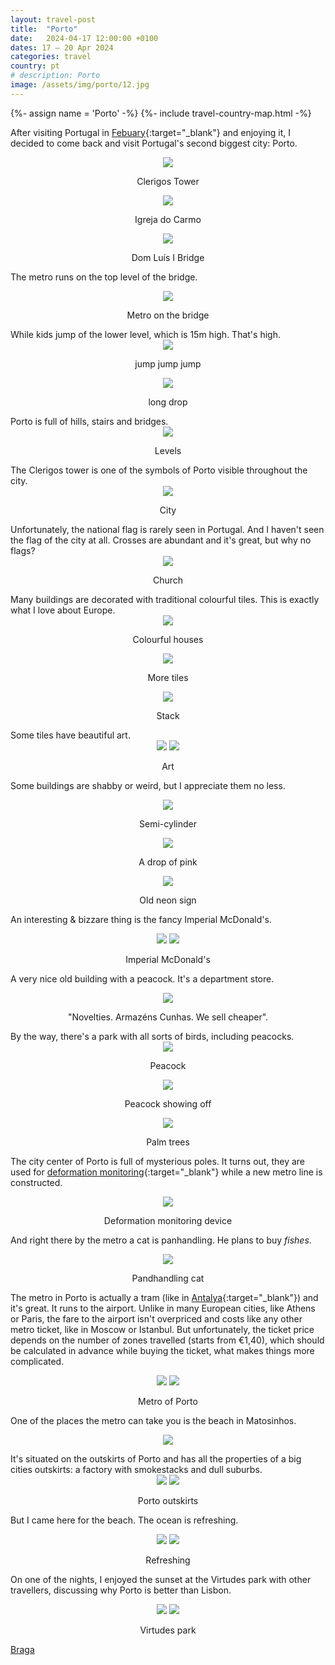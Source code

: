 ```yaml
---
layout: travel-post
title:  "Porto"
date:   2024-04-17 12:00:00 +0100
dates: 17 – 20 Apr 2024
categories: travel
country: pt
# description: Porto
image: /assets/img/porto/12.jpg
---
```


{%- assign name = 'Porto' -%}
{%- include travel-country-map.html -%}

After visiting Portugal in [Febuary](/travel/2024/lisbon){:target="_blank"} and enjoying it, I decided to come back and visit Portugal's second biggest city: Porto.
<center>
    <img src="/assets/img/porto/1.jpg" />
    <p class="image-label">Clerigos Tower</p>
</center>
<center>
    <img src="/assets/img/porto/2.jpg" />
    <p class="image-label">Igreja do Carmo</p>
</center>
<center>
    <img src="/assets/img/porto/3.jpg" />
    <p class="image-label">Dom Luís I Bridge </p>
</center>

The metro runs on the top level of the bridge.
<center>
    <img src="/assets/img/porto/4.jpg" />
    <p class="image-label">Metro on the bridge</p>
</center>
While kids jump of the lower level, which is 15m high. That's high.
<center>
    <img src="/assets/img/porto/5.jpg" />
    <p class="image-label">jump jump jump</p>
</center>
<center>
    <img src="/assets/img/porto/6.jpg" />
    <p class="image-label">long drop</p>
</center>
Porto is full of hills, stairs and bridges.
<center>
    <img src="/assets/img/porto/7.jpg" />
    <p class="image-label">Levels</p>
</center>
The Clerigos tower is one of the symbols of Porto visible throughout the city. 
<center>
    <img src="/assets/img/porto/8.jpg" />
    <p class="image-label">City</p>
</center>
Unfortunately, the national flag is rarely seen in Portugal. And I haven't seen the flag of the city at all. Crosses are abundant and it's great, but why no flags?
<center>
    <img src="/assets/img/porto/9.jpg" />
    <p class="image-label">Church</p>
</center>
Many buildings are decorated with traditional colourful tiles. This is exactly what I love about Europe.
<center>
    <img src="/assets/img/porto/11.jpg" />
    <p class="image-label">Colourful houses</p>
</center>

<center>
    <img src="/assets/img/porto/12.jpg" />
    <p class="image-label">More tiles</p>
</center>

<center>
    <img src="/assets/img/porto/10.jpg" />
    <p class="image-label">Stack</p>
</center>
Some tiles have beautiful art.
<center>
    <div class="side-by-side">
        <img src="/assets/img/porto/26.jpg" />
        <img src="/assets/img/porto/27.jpg" />
    </div>
    <p class="image-label">Art</p>
</center>

Some buildings are shabby or weird, but I appreciate them no less.
<center>
    <img src="/assets/img/porto/15.jpg" />
    <p class="image-label">Semi-cylinder</p>
</center>
<center>
    <img src="/assets/img/porto/13.jpg" />
    <p class="image-label">A drop of pink</p>
</center>


<center>
    <img src="/assets/img/porto/16.jpg" />
    <p class="image-label">Old neon sign</p>
</center>


An interesting & bizzare thing is the fancy Imperial McDonald's. 
<center>
    <div class="side-by-side">
        <img src="/assets/img/porto/32.jpg" />
        <img src="/assets/img/porto/33.jpg" />
    </div>
    <p class="image-label">Imperial McDonald's</p>
</center>

A very nice old building with a peacock. It's a department store.
<center>
    <img src="/assets/img/porto/14.jpg" />
    <p class="image-label">"Novelties. Armazéns Cunhas. We sell cheaper".</p>
</center>
By the way, there's a park with all sorts of birds, including peacocks.
<center>
    <img src="/assets/img/porto/17.jpg" />
    <p class="image-label">Peacock</p>
</center>
<center>
    <img src="/assets/img/porto/18.jpg" />
    <p class="image-label">Peacock showing off</p>
</center>
<center>
    <img src="/assets/img/porto/19.jpg" />
    <p class="image-label">Palm trees</p>
</center>

The city center of Porto is full of mysterious poles. It turns out, they are used for [deformation monitoring](https://en.wikipedia.org/wiki/Deformation_monitoring){:target="_blank"} while a new metro line is constructed.
<center>
    <img src="/assets/img/porto/22.jpg" />
    <p class="image-label">Deformation monitoring device</p>
</center>

And right there by the metro a cat is panhandling. He plans to buy _fishes_.
<center>
    <img src="/assets/img/porto/20.jpg" />
    <p class="image-label">Pandhandling cat</p>
</center>

The metro in Porto is actually a tram (like in [Antalya](/travel/2023/antalya){:target="_blank"}) and it's great. It runs to the airport. Unlike in many European cities, like Athens or Paris, the fare to the airport isn't overpriced and costs like any other metro ticket, like in Moscow or Istanbul. But unfortunately, the ticket price depends on the number of zones travelled (starts from €1,40), which should be calculated in advance while buying the ticket, what makes things more complicated. 
<center>
    <div class="side-by-side">
        <img src="/assets/img/porto/23.jpg" />
        <img src="/assets/img/porto/24.jpg" />
    </div>
    <p class="image-label">Metro of Porto</p>
</center>

One of the places the metro can take you is the beach in Matosinhos.
<center>
    <img src="/assets/img/porto/21.jpg" />
    <p class="image-label"></p>
</center>
It's situated on the outskirts of Porto and has all the properties of a big cities outskirts: a factory with smokestacks and dull suburbs.
<center>
    <div class="side-by-side">
        <img src="/assets/img/porto/28.jpg" />
        <img src="/assets/img/porto/29.jpg" />
    </div>
    <p class="image-label">Porto outskirts</p>
</center>

But I came here for the beach. The ocean is refreshing.
<center>
    <div class="side-by-side">
        <img src="/assets/img/porto/30.jpg" />
        <img src="/assets/img/porto/31.jpg" />
    </div>
    <p class="image-label">Refreshing</p>
</center>

On one of the nights, I enjoyed the sunset at the Virtudes park with other travellers, discussing why Porto is better than Lisbon.
<center>
    <div class="side-by-side">
        <img src="/assets/img/porto/34.jpg" />
        <img src="/assets/img/porto/35.jpg" />
    </div>
    <p class="image-label">Virtudes park</p>
</center>

<a class="next" href="/travel/2024/braga">
    Braga
</a>
